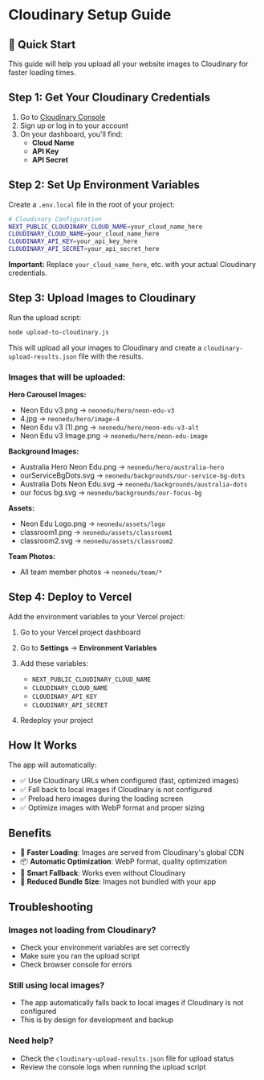 # Cloudinary Setup Guide

## 🚀 Quick Start

This guide will help you upload all your website images to Cloudinary for faster loading times.

## Step 1: Get Your Cloudinary Credentials

1. Go to [Cloudinary Console](https://console.cloudinary.com/)
2. Sign up or log in to your account
3. On your dashboard, you'll find:
   - **Cloud Name**
   - **API Key**
   - **API Secret**

## Step 2: Set Up Environment Variables

Create a `.env.local` file in the root of your project:

```bash
# Cloudinary Configuration
NEXT_PUBLIC_CLOUDINARY_CLOUD_NAME=your_cloud_name_here
CLOUDINARY_CLOUD_NAME=your_cloud_name_here
CLOUDINARY_API_KEY=your_api_key_here
CLOUDINARY_API_SECRET=your_api_secret_here
```

**Important:** Replace `your_cloud_name_here`, etc. with your actual Cloudinary credentials.

## Step 3: Upload Images to Cloudinary

Run the upload script:

```bash
node upload-to-cloudinary.js
```

This will upload all your images to Cloudinary and create a `cloudinary-upload-results.json` file with the results.

### Images that will be uploaded:

**Hero Carousel Images:**
- Neon Edu v3.png → `neonedu/hero/neon-edu-v3`
- 4.jpg → `neonedu/hero/image-4`
- Neon Edu v3 (1).png → `neonedu/hero/neon-edu-v3-alt`
- Neon Edu v3 Image.png → `neonedu/hero/neon-edu-image`

**Background Images:**
- Australia Hero Neon Edu.png → `neonedu/hero/australia-hero`
- ourServiceBgDots.svg → `neonedu/backgrounds/our-service-bg-dots`
- Australia Dots Neon Edu.svg → `neonedu/backgrounds/australia-dots`
- our focus bg.svg → `neonedu/backgrounds/our-focus-bg`

**Assets:**
- Neon Edu Logo.png → `neonedu/assets/logo`
- classroom1.png → `neonedu/assets/classroom1`
- classroom2.svg → `neonedu/assets/classroom2`

**Team Photos:**
- All team member photos → `neonedu/team/*`

## Step 4: Deploy to Vercel

Add the environment variables to your Vercel project:

1. Go to your Vercel project dashboard
2. Go to **Settings** → **Environment Variables**
3. Add these variables:
   - `NEXT_PUBLIC_CLOUDINARY_CLOUD_NAME`
   - `CLOUDINARY_CLOUD_NAME`
   - `CLOUDINARY_API_KEY`
   - `CLOUDINARY_API_SECRET`

4. Redeploy your project

## How It Works

The app will automatically:
- ✅ Use Cloudinary URLs when configured (fast, optimized images)
- ✅ Fall back to local images if Cloudinary is not configured
- ✅ Preload hero images during the loading screen
- ✅ Optimize images with WebP format and proper sizing

## Benefits

- 🚀 **Faster Loading**: Images are served from Cloudinary's global CDN
- 📦 **Automatic Optimization**: WebP format, quality optimization
- 🔄 **Smart Fallback**: Works even without Cloudinary
- 💾 **Reduced Bundle Size**: Images not bundled with your app

## Troubleshooting

### Images not loading from Cloudinary?
- Check your environment variables are set correctly
- Make sure you ran the upload script
- Check browser console for errors

### Still using local images?
- The app automatically falls back to local images if Cloudinary is not configured
- This is by design for development and backup

### Need help?
- Check the `cloudinary-upload-results.json` file for upload status
- Review the console logs when running the upload script


